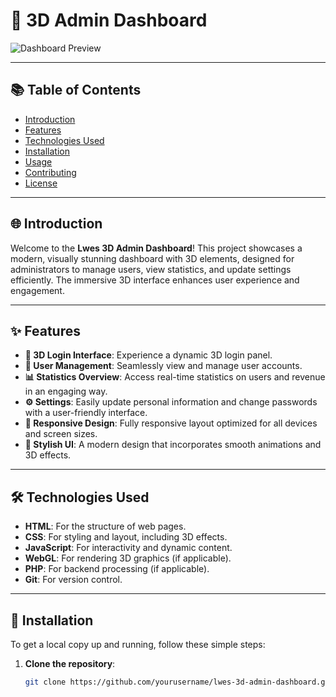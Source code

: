 # 🌟 3D Admin Dashboard

![Dashboard Preview](path/to/your/screenshot.png) <!-- Replace with a screenshot of your dashboard -->

---

## 📚 Table of Contents
- [Introduction](#introduction)
- [Features](#features)
- [Technologies Used](#technologies-used)
- [Installation](#installation)
- [Usage](#usage)
- [Contributing](#contributing)
- [License](#license)

---

## 🌐 Introduction

Welcome to the **Lwes 3D Admin Dashboard**! This project showcases a modern, visually stunning dashboard with 3D elements, designed for administrators to manage users, view statistics, and update settings efficiently. The immersive 3D interface enhances user experience and engagement.

---

## ✨ Features

- **🎨 3D Login Interface**: Experience a dynamic 3D login panel.
- **👥 User Management**: Seamlessly view and manage user accounts.
- **📊 Statistics Overview**: Access real-time statistics on users and revenue in an engaging way.
- **⚙️ Settings**: Easily update personal information and change passwords with a user-friendly interface.
- **📱 Responsive Design**: Fully responsive layout optimized for all devices and screen sizes.
- **💎 Stylish UI**: A modern design that incorporates smooth animations and 3D effects.

---

## 🛠️ Technologies Used

- **HTML**: For the structure of web pages.
- **CSS**: For styling and layout, including 3D effects.
- **JavaScript**: For interactivity and dynamic content.
- **WebGL**: For rendering 3D graphics (if applicable).
- **PHP**: For backend processing (if applicable).
- **Git**: For version control.

---

## 🚀 Installation

To get a local copy up and running, follow these simple steps:

1. **Clone the repository**:
   ```bash
   git clone https://github.com/yourusername/lwes-3d-admin-dashboard.git
